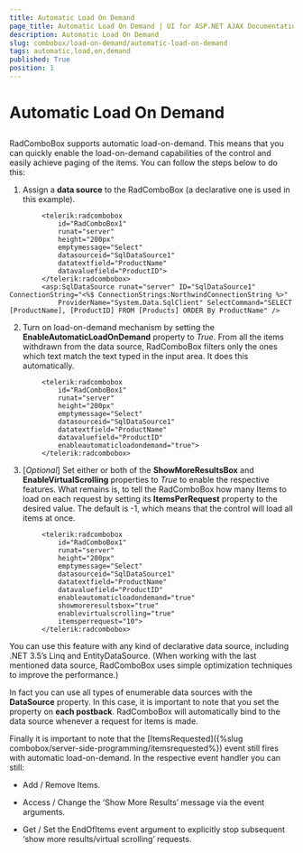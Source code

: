 ```yaml
---
title: Automatic Load On Demand
page_title: Automatic Load On Demand | UI for ASP.NET AJAX Documentation
description: Automatic Load On Demand
slug: combobox/load-on-demand/automatic-load-on-demand
tags: automatic,load,on,demand
published: True
position: 1
---
```


# Automatic Load On Demand



## 

RadComboBox supports automatic load-on-demand. This means that you can quickly enable the load-on-demand capabilities of the control and easily achieve paging of the items. You can follow the steps below to do this:

1. Assign a __data source__ to the RadComboBox (a declarative one is used in this example).

````ASPNET
	    <telerik:radcombobox 
	        id="RadComboBox1" 
	        runat="server" 
	        height="200px" 
	        emptymessage="Select"
	        datasourceid="SqlDataSource1" 
	        datatextfield="ProductName" 
	        datavaluefield="ProductID">
	    </telerik:radcombobox>
	    <asp:SqlDataSource runat="server" ID="SqlDataSource1" ConnectionString="<%$ ConnectionStrings:NorthwindConnectionString %>"
	        ProviderName="System.Data.SqlClient" SelectCommand="SELECT [ProductName], [ProductID] FROM [Products] ORDER By ProductName" />
````





2. Turn on load-on-demand mechanism by setting the __EnableAutomaticLoadOnDemand__ property to *True*. From all the items withdrawn from the data source, RadComboBox filters only the ones which text match the text typed in the input area. It does this automatically.

````ASPNET
	    <telerik:radcombobox 
	        id="RadComboBox1" 
	        runat="server" 
	        height="200px" 
	        emptymessage="Select"
	        datasourceid="SqlDataSource1" 
	        datatextfield="ProductName" 
	        datavaluefield="ProductID"
	        enableautomaticloadondemand="true">
	    </telerik:radcombobox>
````





3. [*Optional*] Set either or both of the __ShowMoreResultsBox__ and __EnableVirtualScrolling__ properties to *True* to enable the respective features. What remains is, to tell the RadComboBox how many Items to load on each request by setting its __ItemsPerRequest__ property to the desired value. The default is -1, which means that the control will load all items at once.

````ASPNET
	    <telerik:radcombobox 
	        id="RadComboBox1" 
	        runat="server" 
	        height="200px" 
	        emptymessage="Select"
	        datasourceid="SqlDataSource1" 
	        datatextfield="ProductName" 
	        datavaluefield="ProductID"
	        enableautomaticloadondemand="true" 
	        showmoreresultsbox="true" 
	        enablevirtualscrolling="true"
	        itemsperrequest="10">
	    </telerik:radcombobox>
````





You can use this feature with any kind of declarative data source, including .NET 3.5’s Linq and EntityDataSource. (When working with the last mentioned data source, RadComboBox uses simple optimization techniques to improve the performance.)

In fact you can use all types of enumerable data sources with the __DataSource__ property. In this case, it is important to note that you set the property on __each postback__. RadComboBox will automatically bind to the data source whenever a request for items is made.

Finally it is important to note that the [ItemsRequested]({%slug combobox/server-side-programming/itemsrequested%}) event still fires with automatic load-on-demand. In the respective event handler you can still:

* Add / Remove Items.

* Access / Change the ‘Show More Results’ message via the event arguments.

* Get / Set the EndOfItems event argument to explicitly stop subsequent ‘show more results/virtual scrolling’ requests.
